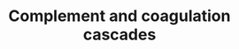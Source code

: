 ---
annotations:
- id: PW:0000502
  parent: regulatory pathway
  type: Pathway Ontology
  value: complement system pathway
authors:
- MaintBot
- AlexanderPico
- Khanspers
- Egonw
- Mkutmon
- Eweitz
description: 'Blood coagulation is a series of coordinated and calcium-dependent proenzyme-to-serine
  protease conversions likely to be localized on the surfaces of activated cells in
  vivo. It culminates in the formation of thrombin, the enzyme responsible for the
  conversion of soluble fibrinogen to the insoluble fibrin clot. The kallikrein-kinin
  system is an endogenous metabolic cascade, triggering of which results in the release
  of vasoactive kinins (bradykinin-related peptides). Kinin peptides are implicated
  in many physiological and pathological processes including the regulation of blood
  pressure and sodium homeostasis, inflammatory processes, and the cardioprotective
  effects of preconditioning. Complement is a system of plasma proteins that is activated
  by the presence of pathogens. There are three pathways of complement activation:
  the classical pathway, the lectin pathway, and the alternative pathway. All of these
  pathways generate a crucial enzymatic activity that, intern, generates the effector
  molecules of complement. The three main consequences of complement activation are
  the opsonization of pathogens, the recruitment of inflammatory and immunocompetent
  cells, and the direct killing of pathogens. Source: KEGG (http://www.genome.jp/dbget-bin/www_bget?pathway:map04610)'
last-edited: 2021-05-21
organisms:
- Bos taurus
redirect_from:
- /index.php/Pathway:WP1056
- /instance/WP1056
- /instance/WP1056_rr117491
revision: r117491
schema-jsonld:
- '@context': https://schema.org/
  '@id': https://wikipathways.github.io/pathways/WP1056.html
  '@type': Dataset
  creator:
    '@type': Organization
    name: WikiPathways
  description: 'Blood coagulation is a series of coordinated and calcium-dependent
    proenzyme-to-serine protease conversions likely to be localized on the surfaces
    of activated cells in vivo. It culminates in the formation of thrombin, the enzyme
    responsible for the conversion of soluble fibrinogen to the insoluble fibrin clot.
    The kallikrein-kinin system is an endogenous metabolic cascade, triggering of
    which results in the release of vasoactive kinins (bradykinin-related peptides).
    Kinin peptides are implicated in many physiological and pathological processes
    including the regulation of blood pressure and sodium homeostasis, inflammatory
    processes, and the cardioprotective effects of preconditioning. Complement is
    a system of plasma proteins that is activated by the presence of pathogens. There
    are three pathways of complement activation: the classical pathway, the lectin
    pathway, and the alternative pathway. All of these pathways generate a crucial
    enzymatic activity that, intern, generates the effector molecules of complement.
    The three main consequences of complement activation are the opsonization of pathogens,
    the recruitment of inflammatory and immunocompetent cells, and the direct killing
    of pathogens. Source: KEGG (http://www.genome.jp/dbget-bin/www_bget?pathway:map04610)'
  keywords:
  - BDKRB1
  - Bradykinin
  - C1QA
  - C1QB
  - C1QC
  - C1R
  - C1S
  - C2
  - C3
  - C3AR1
  - C4
  - C5AR1
  - C6
  - C7
  - C8G
  - C9
  - CD55
  - CFB
  - CFD
  - CFH
  - CFI
  - CLTC
  - CLU
  - CPB2
  - CR2
  - F10
  - F12
  - F13B
  - F2
  - F2R
  - F3
  - F5
  - F7
  - F8
  - F9
  - FGB
  - Fibrin monomer
  - KLKB1
  - KNG1
  - LMAN1
  - MASP1
  - MASP2
  - MCP
  - PLAT
  - PLAU
  - PLAUR
  - PLG
  - PROC
  - PROS1
  - SERPINA1
  - SERPINA5
  - SERPINC1
  - SERPIND1
  - SERPINE1
  - SERPINF2
  - SERPING1
  - THBD
  - VWF
  license: CC0
  name: Complement and coagulation cascades
seo: CreativeWork
title: Complement and coagulation cascades
wpid: WP1056
---